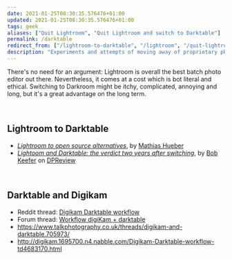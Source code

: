 ```yaml
---
date: 2021-01-25T08:30:35.576476+01:00
updated: 2021-01-25T08:30:35.576476+01:00
tags: geek
aliases: ["Quit Lightroom", "Quit Lightroom and switch to Darktable"]
permalink: /darktable
redirect_from: ["/lightroom-to-darktable", "/lightroom", "/quit-lightroom"]
description: "Experiments and attempts of moving away of proprietary photo editing software and embracing open formats."
---
```

There's no need for an argument: Lightroom is overall the best batch photo editor out there. Nevertheless, it comes at a cost which is bot literal and ethical. Switching to Darkroom might be itchy, complicated, annoying and long, but it's a great advantage on the long term.

<br>

## Lightroom to Darktable

- [*Lightroom to open source alternatives*](https://mathiashueber.com/lightroom-to-open-source-alternatives/ "Lightroom to open source alternatives on Mathias Hueber's blog"), by [Mathias Hueber](https://mathiashueber.com/ "www.MathiasHueber.com")
- [*Lightoom and Darktable: the verdict two years after switching*](https://www.dpreview.com/forums/thread/4134864 "Lightoom and Darktable: the verdict two years after switching"), by [Bob Keefer](https://bobkeeferphoto.com/ "Bob Keefer") on [DPReview](https://www.dpreview.com/ "DPReview")

<br>

## Darktable and Digikam

- Reddit thread: [Digikam Darktable workflow](https://www.reddit.com/r/FOSSPhotography/comments/jgviqd/digikam_darktable_workflow/)
- Forum thread: [Workflow digiKam + darktable](https://discuss.pixls.us/t/workflow-digikam-darktable/19377)
- https://www.talkphotography.co.uk/threads/digikam-and-darktable.705973/
- http://digikam.1695700.n4.nabble.com/Digikam-Darktable-workflow-td4683170.html